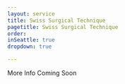 ```yaml
---
layout: service
title: Swiss Surgical Technique
pagetitle: Swiss Surgical Technique
order:
inSeattle: true
dropdown: true

---
```


More Info Coming Soon

